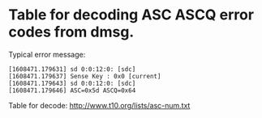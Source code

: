 # Table for decoding ASC ASCQ error codes from dmsg.

Typical error message:

```
[1608471.179631] sd 0:0:12:0: [sdc]
[1608471.179637] Sense Key : 0x0 [current]
[1608471.179643] sd 0:0:12:0: [sdc]
[1608471.179646] ASC=0x5d ASCQ=0x64
```

Table for decode: http://www.t10.org/lists/asc-num.txt
